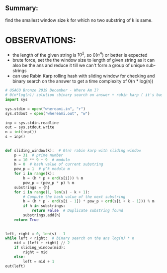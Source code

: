 ## Summary:
find the  smallest window size k for which no two substring of k is same.  

# OBSERVATIONS:
- the length of the given string is $10^2$, so 0($n^4$) or better is expected
- brute force, set the the window size to length of given string as it can also be the ans and reduce it till we can't form a group of unique sub-strings
- can use Rabin Karp rolling hash with sliding window for checking and binary search on the answer to get a time complexity of 0(n * log(n)) 

```py
# USACO Bronze 2019 December - Where Am I?  
# 0(n*log(n)) solution :binary search on answer + rabin karp ( it's based on probability)  
import sys  
  
sys.stdin = open("whereami.in", "r")  
sys.stdout = open("whereami.out", "w")  
  
inp = sys.stdin.readline  
out = sys.stdout.write  
n = int(inp())  
s = inp()  
  
  
def sliding_window(k):  # 0(n) rabin karp with sliding window  
    p = 31  # prime number  
    m = 10 ** 9 + 9  # modulo  
    h = 0  # hash value of current substring  
    pow_p = 1  # p^k modulo m  
    for i in range(k):  
        h = (h * p + ord(s[i])) % m  
        pow_p = (pow_p * p) % m  
    substrings = {h}  
    for i in range(1, len(s) - k + 1):  
        # Compute the hash value of the next substring  
        h = (h * p - ord(s[i - 1]) * pow_p + ord(s[i + k - 1])) % m  
        if h in substrings:  
            return False  # Duplicate substring found  
        substrings.add(h)  
    return True  
  
  
left, right = 0, len(s) - 1  
while left < right:  # binary search on the ans log(n) * n  
    mid = (left + right) // 2  
    if sliding_window(mid):  
        right = mid  
    else:  
        left = mid + 1  
out(left)
```

